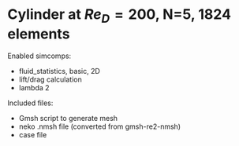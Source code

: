 # Cylinder at $Re_D=200$, N=5, 1824 elements
Enabled simcomps:
- fluid_statistics, basic, 2D
- lift/drag calculation
- lambda 2

Included files:
- Gmsh script to generate mesh
- neko .nmsh file (converted from gmsh-re2-nmsh)
- case file

